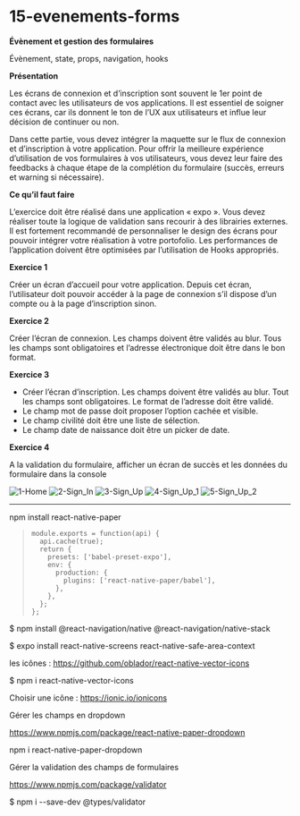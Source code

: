 # 15-evenements-forms

**Évènement et gestion des formulaires**

Évènement, state, props, navigation, hooks

**Présentation**

Les écrans de connexion et d’inscription sont souvent le 1er point de contact avec les utilisateurs de vos applications. Il est essentiel de 
soigner ces écrans, car ils donnent le ton de l’UX aux utilisateurs et influe leur décision de continuer ou non.

Dans cette partie, vous devez intégrer la maquette sur le flux de connexion et d’inscription à votre application.
Pour offrir la meilleure expérience d’utilisation de vos formulaires à vos utilisateurs, vous devez leur faire des feedbacks à chaque étape 
de la complétion du formulaire (succès, erreurs et warning si nécessaire).

**Ce qu’il faut faire**

L’exercice doit être réalisé dans une application « expo ». Vous devez réaliser toute la logique de validation sans recourir à des librairies 
externes. Il est fortement recommandé de personnaliser le design des écrans pour 
pouvoir intégrer votre réalisation à votre portofolio. Les performances de l’application doivent être optimisées par 
l’utilisation de Hooks appropriés.

**Exercice 1**

Créer un écran d’accueil pour votre application. Depuis cet écran, l’utilisateur doit pouvoir accéder à la page de connexion s’il dispose 
d’un compte ou à la page d’inscription sinon.

**Exercice 2**

Créer l’écran de connexion. Les champs doivent être validés au blur. Tous les champs sont obligatoires et l’adresse électronique doit être 
dans le bon format.

**Exercice 3**

- Créer l’écran d’inscription. Les champs doivent être validés au 
blur. Tout les champs sont obligatoires. Le format de l’adresse 
doit être validé.
- Le champ mot de passe doit proposer l’option cachée et visible.
- Le champ civilité doit être une liste de sélection.
- Le champ date de naissance doit être un picker de date.

**Exercice 4**

A la validation du formulaire, afficher un écran de succès et les données du formulaire dans la console

![1-Home](https://user-images.githubusercontent.com/35977024/172328118-45967eea-82d1-4df1-9ec5-afae88c94d99.png)
![2-Sign_In](https://user-images.githubusercontent.com/35977024/172328120-bc69315f-a29b-43b0-ba77-0498476b7854.png)
![3-Sign_Up](https://user-images.githubusercontent.com/35977024/172328121-36dda52a-c43d-48cf-b7bd-8e09a2f95231.png)
![4-Sign_Up_1](https://user-images.githubusercontent.com/35977024/172328123-5b0c7e7e-c60c-4189-91a7-449432b01a45.png)
![5-Sign_Up_2](https://user-images.githubusercontent.com/35977024/172328125-a6abfe76-a01d-4846-8e4c-d0007dc400c3.png)

-----

npm install react-native-paper

>     module.exports = function(api) {
>       api.cache(true);
>       return {
>         presets: ['babel-preset-expo'],
>         env: {
>           production: {
>             plugins: ['react-native-paper/babel'],
>           },
>         },
>       };
>     };

$ npm install @react-navigation/native @react-navigation/native-stack

$ expo install react-native-screens react-native-safe-area-context

les icônes : https://github.com/oblador/react-native-vector-icons

$ npm i react-native-vector-icons

Choisir une icône : https://ionic.io/ionicons

Gérer les champs en dropdown

https://www.npmjs.com/package/react-native-paper-dropdown

npm i react-native-paper-dropdown

Gérer la validation des champs de formulaires

https://www.npmjs.com/package/validator

$ npm i --save-dev @types/validator
